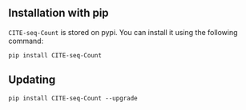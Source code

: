 Installation with pip
------------------------------------------

`CITE-seq-Count` is stored on pypi. You can install it using the following command:

```
pip install CITE-seq-Count
```


Updating
------------------------
```
pip install CITE-seq-Count --upgrade
```